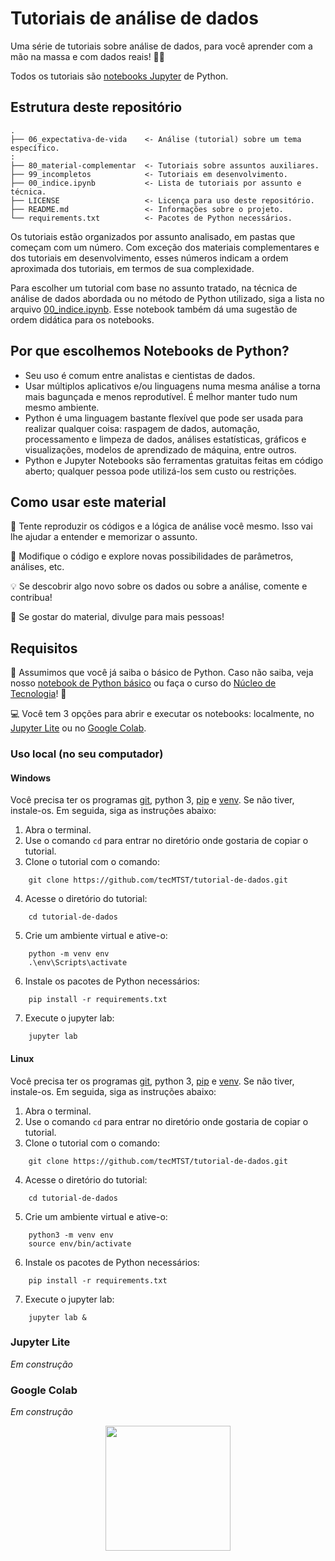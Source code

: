 # Tutoriais de análise de dados

Uma série de tutoriais sobre análise de dados, para você aprender com a mão na massa e com dados reais! 👊🏽

Todos os tutoriais são
[notebooks Jupyter](https://site.alura.com.br/artigos/conhecendo-o-jupyter-notebook) de Python.


## Estrutura deste repositório

    .
    ├── 06_expectativa-de-vida    <- Análise (tutorial) sobre um tema específico.
    :
    ├── 80_material-complementar  <- Tutoriais sobre assuntos auxiliares.
    ├── 99_incompletos            <- Tutoriais em desenvolvimento.
    ├── 00_indice.ipynb           <- Lista de tutoriais por assunto e técnica.
    ├── LICENSE                   <- Licença para uso deste repositório.
    ├── README.md                 <- Informações sobre o projeto.
    └── requirements.txt          <- Pacotes de Python necessários.

Os tutoriais estão organizados por assunto analisado, em pastas que começam com um número. Com exceção
dos materiais complementares e dos tutoriais em desenvolvimento, esses números indicam a ordem aproximada dos tutoriais,
em termos de sua complexidade.

Para escolher um tutorial com base no assunto tratado, na técnica de análise de dados abordada
ou no método de Python utilizado, siga a lista no arquivo [00_indice.ipynb](00_indice.ipynb). Esse notebook também dá
uma sugestão de ordem didática para os notebooks.


## Por que escolhemos Notebooks de Python?

* Seu uso é comum entre analistas e cientistas de dados.
* Usar múltiplos aplicativos e/ou linguagens numa mesma análise a torna mais bagunçada e menos reprodutível. É melhor manter tudo num mesmo ambiente.
* Python é uma linguagem bastante flexível que pode ser usada para realizar qualquer coisa: 
  raspagem de dados, automação, processamento e limpeza de dados, análises estatísticas, gráficos e visualizações, modelos de aprendizado de máquina, entre outros.
* Python e Jupyter Notebooks são ferramentas gratuitas feitas em código aberto; qualquer pessoa pode utilizá-los sem custo ou restrições.


## Como usar este material

📝 Tente reproduzir os códigos e a lógica de análise você mesmo. Isso vai lhe ajudar a entender e memorizar o assunto. 

🔧 Modifique o código e explore novas possibilidades de parâmetros, análises, etc.

💡 Se descobrir algo novo sobre os dados ou sobre a análise, comente e contribua!

📣 Se gostar do material, divulge para mais pessoas! 


## Requisitos

🐍 Assumimos que você já saiba o básico de Python. Caso não saiba, veja nosso 
[notebook de Python básico](80_material-complementar/00_tutorial-python.ipynb) 
ou faça o curso do [Núcleo de Tecnologia](http://nucleodetecnologia.com.br)! 🚩

💻 Você tem 3 opções para abrir e executar os notebooks: localmente, no
[Jupyter Lite](https://jupyter.org/try-jupyter/lab/) ou no
[Google Colab](https://colab.research.google.com/).


### Uso local (no seu computador)

#### Windows

Você precisa ter os programas
[git](https://site.alura.com.br/artigos/o-que-e-git-github),
python 3, [pip](https://pt.wikipedia.org/wiki/Pip_(gerenciador_de_pacotes)) e
[venv](https://docs.python.org/pt-br/3/library/venv.html). Se não tiver, instale-os.
Em seguida, siga as instruções abaixo:


1. Abra o terminal.
2. Use o comando `cd` para entrar no diretório onde gostaria de copiar o tutorial.
3. Clone o tutorial com o comando:

```
    git clone https://github.com/tecMTST/tutorial-de-dados.git
```

4. Acesse o diretório do tutorial:

```
    cd tutorial-de-dados
```

5. Crie um ambiente virtual e ative-o:

```
    python -m venv env
    .\env\Scripts\activate
```

6. Instale os pacotes de Python necessários:

```
    pip install -r requirements.txt
```

7. Execute o jupyter lab:

```
    jupyter lab
```


#### Linux

Você precisa ter os programas
[git](https://site.alura.com.br/artigos/o-que-e-git-github),
python 3, [pip](https://pt.wikipedia.org/wiki/Pip_(gerenciador_de_pacotes)) e
[venv](https://docs.python.org/pt-br/3/library/venv.html). Se não tiver, instale-os.
Em seguida, siga as instruções abaixo:


1. Abra o terminal.
2. Use o comando `cd` para entrar no diretório onde gostaria de copiar o tutorial.
3. Clone o tutorial com o comando:

```
    git clone https://github.com/tecMTST/tutorial-de-dados.git
```

4. Acesse o diretório do tutorial:

```
    cd tutorial-de-dados
```

5. Crie um ambiente virtual e ative-o:

```
    python3 -m venv env
    source env/bin/activate
```

6. Instale os pacotes de Python necessários:

```
    pip install -r requirements.txt
```

7. Execute o jupyter lab:

```
    jupyter lab &
```

### Jupyter Lite

_Em construção_

### Google Colab

_Em construção_


<center>
<img src="https://nucleodetecnologia.com.br/assets/img/novo-logo-tecnologia.svg?bl=tutorial-readme" width="200">
</center>
